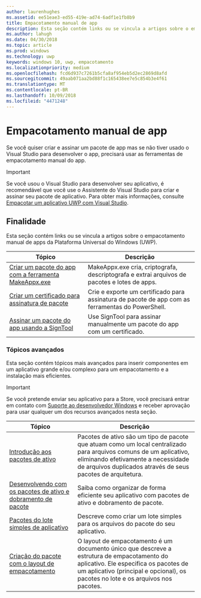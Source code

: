 ```yaml
---
author: laurenhughes
ms.assetid: ee51eae3-ed55-419e-ad74-6adf1e1fb8b9
title: Empacotamento manual de app
description: Esta seção contém links ou se vincula a artigos sobre o empacotamento manual de apps da Plataforma Universal do Windows (UWP).
ms.author: lahugh
ms.date: 04/30/2018
ms.topic: article
ms.prod: windows
ms.technology: uwp
keywords: windows 10, uwp, empacotamento
ms.localizationpriority: medium
ms.openlocfilehash: fcd6d937c7261b5cfa8af954eb5d2ec2869d8afd
ms.sourcegitcommit: 49aab071aa2bd88f1c165438ee7e5c854b3e4f61
ms.translationtype: MT
ms.contentlocale: pt-BR
ms.lasthandoff: 10/09/2018
ms.locfileid: "4471248"
---
```

# <a name="manual-app-packaging"></a>Empacotamento manual de app

Se você quiser criar e assinar um pacote de app mas se não tiver usado o Visual Studio para desenvolver o app, precisará usar as ferramentas de empacotamento manual do app.

> [!IMPORTANT] 
> Se você usou o Visual Studio para desenvolver seu aplicativo, é recomendável que você use o Assistente do Visual Studio para criar e assinar seu pacote de aplicativo. Para obter mais informações, consulte [Empacotar um aplicativo UWP com Visual Studio](https://msdn.microsoft.com/windows/uwp/packaging/packaging-uwp-apps).

## <a name="purpose"></a>Finalidade

Esta seção contém links ou se vincula a artigos sobre o empacotamento manual de apps da Plataforma Universal do Windows (UWP).

| Tópico | Descrição |
|-------|-------------|
| [Criar um pacote do app com a ferramenta MakeAppx.exe](create-app-package-with-makeappx-tool.md) | MakeAppx.exe cria, criptografa, descriptografa e extrai arquivos de pacotes e lotes de apps. |
| [Criar um certificado para assinatura de pacote](create-certificate-package-signing.md) | Crie e exporte um certificado para assinatura de pacote de app com as ferramentas do PowerShell. |
| [Assinar um pacote do app usando a SignTool](sign-app-package-using-signtool.md) | Use SignTool para assinar manualmente um pacote do app com um certificado. |

### <a name="advanced-topics"></a>Tópicos avançados

Esta seção contém tópicos mais avançados para inserir componentes em um aplicativo grande e/ou complexo para um empacotamento e a instalação mais eficientes. 

> [!IMPORTANT]
> Se você pretende enviar seu aplicativo para a Store, você precisará entrar em contato com [Suporte ao desenvolvedor Windows](https://developer.microsoft.com/windows/support) e receber aprovação para usar qualquer um dos recursos avançados nesta seção.


| Tópico | Descrição |
|-------|-------------|
| [Introdução aos pacotes de ativo](asset-packages.md) | Pacotes de ativo são um tipo de pacote que atuam como um local centralizado para arquivos comuns de um aplicativo, eliminando efetivamente a necessidade de arquivos duplicados através de seus pacotes de arquitetura. |
| [Desenvolvendo com os pacotes de ativo e dobramento de pacote](package-folding.md) | Saiba como organizar de forma eficiente seu aplicativo com pacotes de ativo e dobramento de pacote. |
| [Pacotes do lote simples de aplicativo](flat-bundles.md) | Descreve como criar um lote simples para os arquivos do pacote do seu aplicativo. |
| [Criação do pacote com o layout de empacotamento](packaging-layout.md) | O layout de empacotamento é um documento único que descreve a estrutura de empacotamento do aplicativo. Ele especifica os pacotes de um aplicativo (principal e opcional), os pacotes no lote e os arquivos nos pacotes. |
